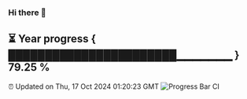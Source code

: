 ### Hi there 👋
⏳ Year progress { ███████████████████████▁▁▁▁▁▁▁ } 79.25 %
---
⏰ Updated on Thu, 17 Oct 2024 01:20:23 GMT
![Progress Bar CI](https://github.com/liununu/liununu/workflows/Progress%20Bar%20CI/badge.svg)
